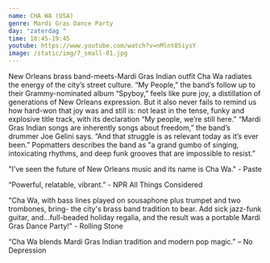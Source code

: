 ```yaml
---
name: CHA WA (USA)
genre: Mardi Gras Dance Party
day: "zaterdag "
time: 18:45-19:45
youtube: https://www.youtube.com/watch?v=nMlnt85iysY
image: /static/img/7_small-01.jpg
---
```

New Orleans brass band-meets-Mardi Gras Indian outfit Cha Wa radiates the energy of
the city’s street culture. “My People,” the band’s follow up to their Grammy-nominated
album “Spyboy,” feels like pure joy, a distillation of generations of New Orleans
expression. But it also never fails to remind us how hard-won that joy was and still is:
not least in the tense, funky and explosive title track, with its declaration “My people,
we’re still here.”
“Mardi Gras Indian songs are inherently songs about freedom,” the band’s drummer Joe
Gelini says. “And that struggle is as relevant today as it’s ever been.” Popmatters
describes the band as "a grand gumbo of singing, intoxicating rhythms, and deep funk
grooves that are impossible to resist.”

"I’ve seen the future of New Orleans music and its name is Cha Wa." - Paste


“Powerful, relatable, vibrant.” - NPR All Things Considered


"Cha Wa, with bass lines played on sousaphone plus trumpet and two trombones, bring- 
the city's brass band tradition to bear. Add sick jazz-funk guitar, and...full-beaded
holiday regalia, and the result was a portable Mardi Gras Dance Party!" - Rolling Stone


“Cha Wa blends Mardi Gras Indian tradition and modern pop magic.” – No Depression